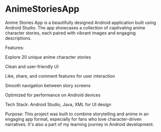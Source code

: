 # AnimeStoriesApp

Anime Stories App is a beautifully designed Android application built using Android Studio. The app showcases a collection of captivating anime character stories, each paired with vibrant images and engaging descriptions.

Features:

Explore 20 unique anime character stories

Clean and user-friendly UI

Like, share, and comment features for user interaction

Smooth navigation between story screens

Optimized for performance on Android devices

Tech Stack:
Android Studio, Java, XML for UI design

Purpose:
This project was built to combine storytelling and anime in an engaging app format, especially for fans who love character-driven narratives. It's also a part of my learning journey in Android development.

